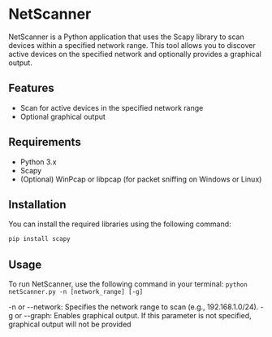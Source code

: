
# NetScanner

NetScanner is a Python application that uses the Scapy library to scan devices within a specified network range. This tool allows you to discover active devices on the specified network and optionally provides a graphical output.

## Features
- Scan for active devices in the specified network range
- Optional graphical output

## Requirements
- Python 3.x
- Scapy
- (Optional) WinPcap or libpcap (for packet sniffing on Windows or Linux)

## Installation
You can install the required libraries using the following command:

```bash
pip install scapy
```
 
## Usage
To run NetScanner, use the following command in your terminal:
``` python netScanner.py -n [network_range] [-g] ```

-n or --network: Specifies the network range to scan (e.g., 192.168.1.0/24).
-g or --graph: Enables graphical output. If this parameter is not specified, graphical output will not be provided     


